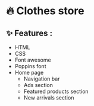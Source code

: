 # 🔥 Clothes store

## ✨ Features :

- HTML
- CSS
- Font awesome
- Poppins font
- Home page
    - Navigation bar
    - Ads section
    - Featured products section
    - New arrivals section   
##
